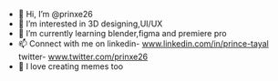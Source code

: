 - 👋 Hi, I’m @prinxe26
- 👀 I’m interested in 3D designing,UI/UX
- 🌱 I’m currently learning blender,figma and premiere pro
- 📫 Connect with me on linkedin- www.linkedin.com/in/prince-tayal
                         twitter- www.twitter.com/prinxe26
- 🌚 I love creating memes too
<!---
prinxe26/prinxe26 is a ✨ special ✨ repository because its `README.md` (this file) appears on your GitHub profile.
You can click the Preview link to take a look at your changes.
--->
